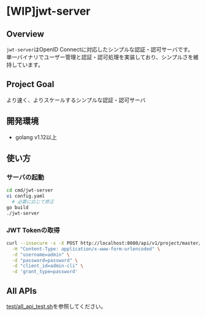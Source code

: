# [WIP]jwt-server

## Overview

`jwt-server`はOpenID Connectに対応したシンプルな認証・認可サーバです。
単一バイナリでユーザー管理と認証・認可処理を実装しており、シンプルさを維持しています。

## Project Goal

より速く、よりスケールするシンプルな認証・認可サーバ

## 開発環境

- golang v1.12以上

## 使い方

### サーバの起動

```bash
cd cmd/jwt-server
vi config.yaml
  # 必要に応じて修正
go build
./jwt-server
```

### JWT Tokenの取得

```bash
curl --insecure -s -X POST http://localhost:8080/api/v1/project/master/openid-connect/token \
  -H "Content-Type: application/x-www-form-urlencoded" \
  -d "username=admin" \
  -d "password=password" \
  -d "client_id=admin-cli" \
  -d 'grant_type=password'
```

## All APIs

[test/all_api_test.sh](test/all_api_test.sh)を参照してください。
